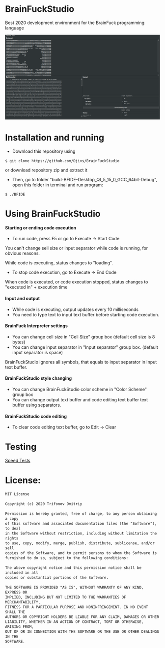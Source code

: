 # BrainFuckStudio

Best 2020 development environment for the BrainFuck programming language

![v2.0](/img/v2_0.png)

# Installation and running

- Download this repository using

```
$ git clone https://github.com/Djivs/BrainFuckStudio
```

or download repository zip and extract it

- Then, go to folder "build-BFIDE-Desktop_Qt_5_15_0_GCC_64bit-Debug", open this folder in terminal and run program:

```
$ ./BFIDE 
```



# Using BrainFuckStudio

#### Starting or ending code execution

- To run code, press F5 or go to Execute -> Start Code

You can't change sell size or input separator while code is running, for obvious reasons.

While code is executing, status changes to "loading".

- To stop code execution, go to Execute -> End Code

When code is executed, or code execution stopped, status changes to "executed in" + execution time

#### Input and output

- While code is executing, output updates every 10 milliseconds
- You need to type text to input text buffer before starting code execution.

#### BrainFuck Interpreter settings

- You can change cell size in "Cell Size" group box (default cell size is 8 bytes)
- You can change input separator in "Input separator" group box. (default input separator is space)

BrainFuckStudio ignores all symbols, that equals to input separator in Input text buffer.

#### BrainFuckStudio style changing

- You can change BrainFuckStudio color scheme in "Color Scheme" group box
-  You  can change output text buffer and code editing text buffer text buffer using separators.

#### BrainFuckStudio code editing

- To clear code editing text buffer, go to Edit -> Clear

# Testing

[Speed Tests](https://github.com/Djivs/BrainFuckStudio/blob/master/SPEEDTESTS.md)

# License:

```
MIT License

Copyright (c) 2020 Trifonov Dmitriy

Permission is hereby granted, free of charge, to any person obtaining a copy
of this software and associated documentation files (the "Software"), to deal
in the Software without restriction, including without limitation the rights
to use, copy, modify, merge, publish, distribute, sublicense, and/or sell
copies of the Software, and to permit persons to whom the Software is
furnished to do so, subject to the following conditions:

The above copyright notice and this permission notice shall be included in all
copies or substantial portions of the Software.

THE SOFTWARE IS PROVIDED "AS IS", WITHOUT WARRANTY OF ANY KIND, EXPRESS OR
IMPLIED, INCLUDING BUT NOT LIMITED TO THE WARRANTIES OF MERCHANTABILITY,
FITNESS FOR A PARTICULAR PURPOSE AND NONINFRINGEMENT. IN NO EVENT SHALL THE
AUTHORS OR COPYRIGHT HOLDERS BE LIABLE FOR ANY CLAIM, DAMAGES OR OTHER
LIABILITY, WHETHER IN AN ACTION OF CONTRACT, TORT OR OTHERWISE, ARISING FROM,
OUT OF OR IN CONNECTION WITH THE SOFTWARE OR THE USE OR OTHER DEALINGS IN THE
SOFTWARE.
```
